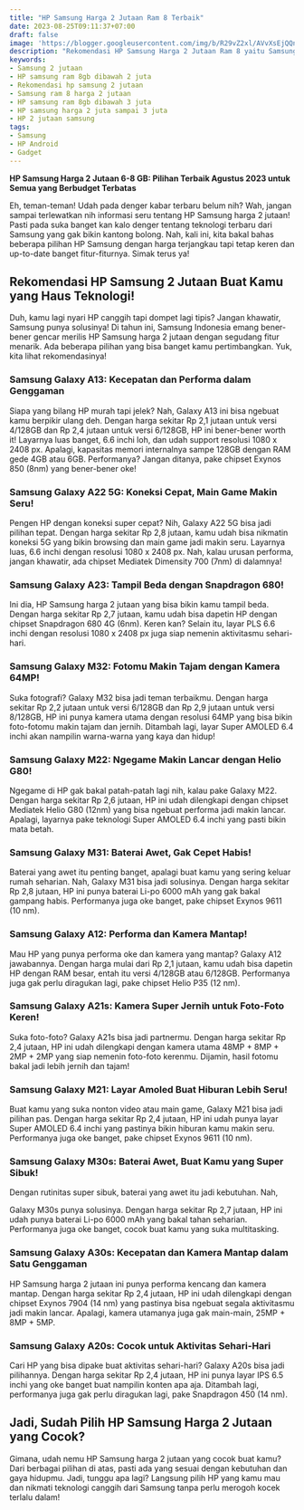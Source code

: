 ```yaml
---
title: "HP Samsung Harga 2 Jutaan Ram 8 Terbaik"
date: 2023-08-25T09:11:37+07:00
draft: false
image: 'https://blogger.googleusercontent.com/img/b/R29vZ2xl/AVvXsEjQQnqV95MTQofIpH-MTcLe_ZQ47YZqi78qdiU2xVi77vOfAYK7wuHzaB3f2l53jb07ioU_GqSIKj1Zs327NqdNBVs4hFqfr2v9snqFcvWJ8kSt8omLExR_L4mx5U3vWrROSabeGDpRAEhjaKVAfZmNbgaq33Tq9vCppsCyBHLmpTxGavS0wkBDXdSfucg/s480/HP%20Samsung%20Harga%202%20Jutaan%20Ram%208.jpg'
description: "Rekomendasi HP Samsung Harga 2 Jutaan Ram 8 yaitu Samsung Galaxy A13: Kecepatan dan Performa dalam Genggaman, Samsung Galaxy A22 5G: Koneksi Cepat, Main Game Makin Seru!, Samsung Galaxy A23: Tampil Beda dengan Snapdragon 680!"
keywords:
- Samsung 2 jutaan
- HP samsung ram 8gb dibawah 2 juta
- Rekomendasi hp samsung 2 jutaan
- Samsung ram 8 harga 2 jutaan
- HP samsung ram 8gb dibawah 3 juta
- HP samsung harga 2 juta sampai 3 juta
- HP 2 jutaan samsung
tags:
- Samsung
- HP Android
- Gadget
---
```


**HP Samsung Harga 2 Jutaan 6-8 GB: Pilihan Terbaik Agustus 2023 untuk Semua yang Berbudget Terbatas**

Eh, teman-teman! Udah pada denger kabar terbaru belum nih? Wah, jangan sampai terlewatkan nih informasi seru tentang HP Samsung harga 2 jutaan! Pasti pada suka banget kan kalo denger tentang teknologi terbaru dari Samsung yang gak bikin kantong bolong. Nah, kali ini, kita bakal bahas beberapa pilihan HP Samsung dengan harga terjangkau tapi tetap keren dan up-to-date banget fitur-fiturnya. Simak terus ya!

## Rekomendasi HP Samsung 2 Jutaan Buat Kamu yang Haus Teknologi!

Duh, kamu lagi nyari HP canggih tapi dompet lagi tipis? Jangan khawatir, Samsung punya solusinya! Di tahun ini, Samsung Indonesia emang bener-bener gencar merilis HP Samsung harga 2 jutaan dengan segudang fitur menarik. Ada beberapa pilihan yang bisa banget kamu pertimbangkan. Yuk, kita lihat rekomendasinya!

### Samsung Galaxy A13: Kecepatan dan Performa dalam Genggaman

Siapa yang bilang HP murah tapi jelek? Nah, Galaxy A13 ini bisa ngebuat kamu berpikir ulang deh. Dengan harga sekitar Rp 2,1 jutaan untuk versi 4/128GB dan Rp 2,4 jutaan untuk versi 6/128GB, HP ini bener-bener worth it! Layarnya luas banget, 6.6 inchi loh, dan udah support resolusi 1080 x 2408 px. Apalagi, kapasitas memori internalnya sampe 128GB dengan RAM gede 4GB atau 6GB. Performanya? Jangan ditanya, pake chipset Exynos 850 (8nm) yang bener-bener oke!

### Samsung Galaxy A22 5G: Koneksi Cepat, Main Game Makin Seru!

Pengen HP dengan koneksi super cepat? Nih, Galaxy A22 5G bisa jadi pilihan tepat. Dengan harga sekitar Rp 2,8 jutaan, kamu udah bisa nikmatin koneksi 5G yang bikin browsing dan main game jadi makin seru. Layarnya luas, 6.6 inchi dengan resolusi 1080 x 2408 px. Nah, kalau urusan performa, jangan khawatir, ada chipset Mediatek Dimensity 700 (7nm) di dalamnya!

### Samsung Galaxy A23: Tampil Beda dengan Snapdragon 680!

Ini dia, HP Samsung harga 2 jutaan yang bisa bikin kamu tampil beda. Dengan harga sekitar Rp 2,7 jutaan, kamu udah bisa dapetin HP dengan chipset Snapdragon 680 4G (6nm). Keren kan? Selain itu, layar PLS 6.6 inchi dengan resolusi 1080 x 2408 px juga siap nemenin aktivitasmu sehari-hari.

### Samsung Galaxy M32: Fotomu Makin Tajam dengan Kamera 64MP!

Suka fotografi? Galaxy M32 bisa jadi teman terbaikmu. Dengan harga sekitar Rp 2,2 jutaan untuk versi 6/128GB dan Rp 2,9 jutaan untuk versi 8/128GB, HP ini punya kamera utama dengan resolusi 64MP yang bisa bikin foto-fotomu makin tajam dan jernih. Ditambah lagi, layar Super AMOLED 6.4 inchi akan nampilin warna-warna yang kaya dan hidup!

### Samsung Galaxy M22: Ngegame Makin Lancar dengan Helio G80!

Ngegame di HP gak bakal patah-patah lagi nih, kalau pake Galaxy M22. Dengan harga sekitar Rp 2,6 jutaan, HP ini udah dilengkapi dengan chipset Mediatek Helio G80 (12nm) yang bisa ngebuat performa jadi makin lancar. Apalagi, layarnya pake teknologi Super AMOLED 6.4 inchi yang pasti bikin mata betah.

### Samsung Galaxy M31: Baterai Awet, Gak Cepet Habis!

Baterai yang awet itu penting banget, apalagi buat kamu yang sering keluar rumah seharian. Nah, Galaxy M31 bisa jadi solusinya. Dengan harga sekitar Rp 2,8 jutaan, HP ini punya baterai Li-po 6000 mAh yang gak bakal gampang habis. Performanya juga oke banget, pake chipset Exynos 9611 (10 nm).

### Samsung Galaxy A12: Performa dan Kamera Mantap!

Mau HP yang punya performa oke dan kamera yang mantap? Galaxy A12 jawabannya. Dengan harga mulai dari Rp 2,1 jutaan, kamu udah bisa dapetin HP dengan RAM besar, entah itu versi 4/128GB atau 6/128GB. Performanya juga gak perlu diragukan lagi, pake chipset Helio P35 (12 nm).

### Samsung Galaxy A21s: Kamera Super Jernih untuk Foto-Foto Keren!

Suka foto-foto? Galaxy A21s bisa jadi partnermu. Dengan harga sekitar Rp 2,4 jutaan, HP ini udah dilengkapi dengan kamera utama 48MP + 8MP + 2MP + 2MP yang siap nemenin foto-foto kerenmu. Dijamin, hasil fotomu bakal jadi lebih jernih dan tajam!

### Samsung Galaxy M21: Layar Amoled Buat Hiburan Lebih Seru!

Buat kamu yang suka nonton video atau main game, Galaxy M21 bisa jadi pilihan pas. Dengan harga sekitar Rp 2,4 jutaan, HP ini udah punya layar Super AMOLED 6.4 inchi yang pastinya bikin hiburan kamu makin seru. Performanya juga oke banget, pake chipset Exynos 9611 (10 nm).

### Samsung Galaxy M30s: Baterai Awet, Buat Kamu yang Super Sibuk!

Dengan rutinitas super sibuk, baterai yang awet itu jadi kebutuhan. Nah,

 Galaxy M30s punya solusinya. Dengan harga sekitar Rp 2,7 jutaan, HP ini udah punya baterai Li-po 6000 mAh yang bakal tahan seharian. Performanya juga oke banget, cocok buat kamu yang suka multitasking.

### Samsung Galaxy A30s: Kecepatan dan Kamera Mantap dalam Satu Genggaman

HP Samsung harga 2 jutaan ini punya performa kencang dan kamera mantap. Dengan harga sekitar Rp 2,4 jutaan, HP ini udah dilengkapi dengan chipset Exynos 7904 (14 nm) yang pastinya bisa ngebuat segala aktivitasmu jadi makin lancar. Apalagi, kamera utamanya juga gak main-main, 25MP + 8MP + 5MP.

### Samsung Galaxy A20s: Cocok untuk Aktivitas Sehari-Hari

Cari HP yang bisa dipake buat aktivitas sehari-hari? Galaxy A20s bisa jadi pilihannya. Dengan harga sekitar Rp 2,4 jutaan, HP ini punya layar IPS 6.5 inchi yang oke banget buat nampilin konten apa aja. Ditambah lagi, performanya juga gak perlu diragukan lagi, pake Snapdragon 450 (14 nm).

## Jadi, Sudah Pilih HP Samsung Harga 2 Jutaan yang Cocok?

Gimana, udah nemu HP Samsung harga 2 jutaan yang cocok buat kamu? Dari berbagai pilihan di atas, pasti ada yang sesuai dengan kebutuhan dan gaya hidupmu. Jadi, tunggu apa lagi? Langsung pilih HP yang kamu mau dan nikmati teknologi canggih dari Samsung tanpa perlu merogoh kocek terlalu dalam!